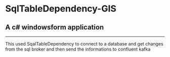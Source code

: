 # SqlTableDependency-GIS
## A c# windowsform application
------
This used SqalTableDependency to connect to a database and get changes from the sql broker and then send the informations to confluent kafka

